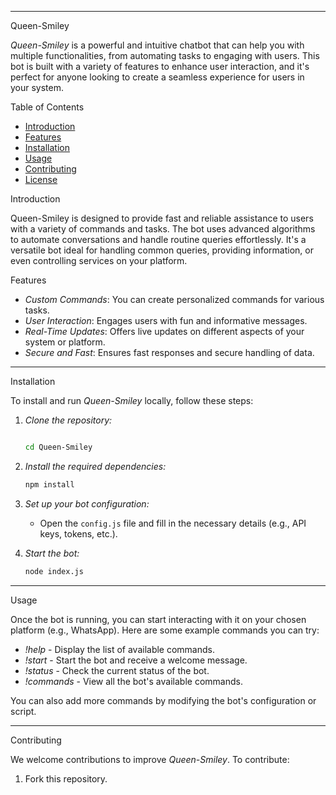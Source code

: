 

---

Queen-Smiley

*Queen-Smiley* is a powerful and intuitive chatbot that can help you with multiple functionalities, from automating tasks to engaging with users. This bot is built with a variety of features to enhance user interaction, and it's perfect for anyone looking to create a seamless experience for users in your system.

Table of Contents
- [Introduction](#introduction)
- [Features](#features)
- [Installation](#installation)
- [Usage](#usage)
- [Contributing](#contributing)
- [License](#license)

Introduction

Queen-Smiley is designed to provide fast and reliable assistance to users with a variety of commands and tasks. The bot uses advanced algorithms to automate conversations and handle routine queries effortlessly. It's a versatile bot ideal for handling common queries, providing information, or even controlling services on your platform.

Features

- *Custom Commands*: You can create personalized commands for various tasks.
- *User Interaction*: Engages users with fun and informative messages.
- *Real-Time Updates*: Offers live updates on different aspects of your system or platform.
- *Secure and Fast*: Ensures fast responses and secure handling of data.

---

Installation

To install and run *Queen-Smiley* locally, follow these steps:

1. *Clone the repository:*
    ```bash
    
    cd Queen-Smiley
    ```

2. *Install the required dependencies:*
    ```bash
    npm install
    ```

3. *Set up your bot configuration:*
    - Open the `config.js` file and fill in the necessary details (e.g., API keys, tokens, etc.).

4. *Start the bot:*
    ```bash
    node index.js
    ```

---

Usage

Once the bot is running, you can start interacting with it on your chosen platform (e.g., WhatsApp). Here are some example commands you can try:

- *!help* - Display the list of available commands.
- *!start* - Start the bot and receive a welcome message.
- *!status* - Check the current status of the bot.
- *!commands* - View all the bot's available commands.

You can also add more commands by modifying the bot's configuration or script.

---

Contributing

We welcome contributions to improve *Queen-Smiley*. To contribute:

1. Fork this repository.
